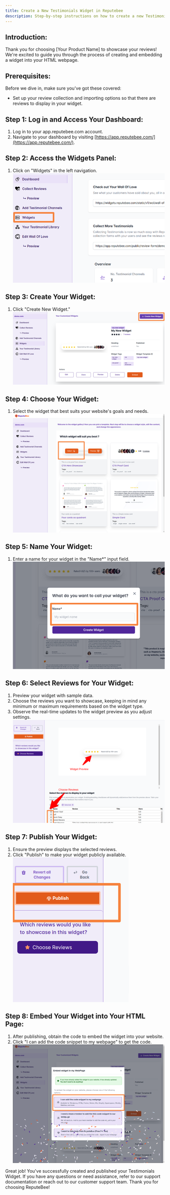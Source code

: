 ```yaml
---
title: Create a New Testimonials Widget in Reputebee
description: Step-by-step instructions on how to create a new Testimonials Widget in Reputebee
---
```


## **Introduction:**
Thank you for choosing [Your Product Name] to showcase your reviews! We're excited to guide you through the process of creating and embedding a widget into your HTML webpage.

## **Prerequisites:**
Before we dive in, make sure you've got these covered:
- Set up your review collection and importing options so that there are reviews to display in your widget.

## **Step 1: Log in and Access Your Dashboard:**
1. Log in to your app.reputebee.com account.
2. Navigate to your dashboard by visiting [https://app.reputebee.com/](https://app.reputebee.com/).

## **Step 2: Access the Widgets Panel:**
1. Click on "Widgets" in the left navigation.
![Widgets in Side Navigation](../../../../assets/images/docs/create_new_widget/widgets_sidenav.png)

## **Step 3: Create Your Widget:**
1. Click "Create New Widget."
![Create New Widget](../../../../assets/images/docs/create_new_widget/create_widget.png)

## **Step 4: Choose Your Widget:**
1. Select the widget that best suits your website's goals and needs.
![Choose Widget](../../../../assets/images/docs/create_new_widget/choose_widget.png)

## **Step 5: Name Your Widget:**
1. Enter a name for your widget in the "Name*" input field.
![Give Widget a Name](../../../../assets/images/docs/create_new_widget/give_widget_name.png)

## **Step 6: Select Reviews for Your Widget:**
1. Preview your widget with sample data.
2. Choose the reviews you want to showcase, keeping in mind any minimum or maximum requirements based on the widget type.
3. Observe the real-time updates to the widget preview as you adjust settings.
![Choose Reviews](../../../../assets/images/docs/create_new_widget/choose_reviews.png)

## **Step 7: Publish Your Widget:**
1. Ensure the preview displays the selected reviews.
2. Click "Publish" to make your widget publicly available.
![Publish Widget](../../../../assets/images/docs/create_new_widget/publish.png)

## **Step 8: Embed Your Widget into Your HTML Page:**
1. After publishing, obtain the code to embed the widget into your website.
2. Click "I can add the code snippet to my webpage" to get the code.
![Embed Widget Code](../../../../assets/images/docs/create_new_widget/add_embed_widget_code.png)

Great job! You've successfully created and published your Testimonials Widget. If you have any questions or need assistance, refer to our support documentation or reach out to our customer support team. Thank you for choosing ReputeBee!
